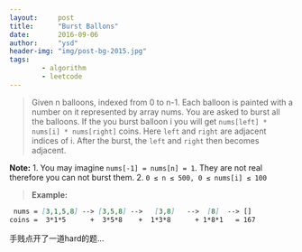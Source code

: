 ```yaml
---
layout:     post
title:      "Burst Ballons"
date:       2016-09-06
author:     "ysd"
header-img: "img/post-bg-2015.jpg"
tags:      
        - algorithm
        - leetcode
---
```


>Given n balloons, indexed from 0 to n-1. 
Each balloon is painted with a number on it represented by array nums. 
You are asked to burst all the balloons. 
If the you burst balloon i you will get `nums[left] * nums[i] * nums[right]` coins. 
Here `left` and `right` are adjacent indices of i. 
After the burst, the `left` and `right` then becomes adjacent.  
>                
>
__Note:__
    1. You may imagine `nums[-1] = nums[n] = 1`. They are not real therefore you can not burst them.
    2. `0 ≤ n ≤ 500, 0 ≤ nums[i] ≤ 100`                                       
>__Example:__
>
```markdown
 nums = [3,1,5,8] --> [3,5,8] -->   [3,8]   -->  [8]  --> []
coins =  3*1*5      +  3*5*8    +  1*3*8      + 1*8*1   = 167
```

手贱点开了一道hard的题...